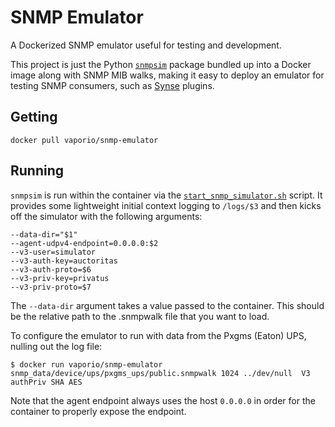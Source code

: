 # SNMP Emulator

A Dockerized SNMP emulator useful for testing and development.

This project is just the Python [`snmpsim`](https://github.com/etingof/snmpsim) package bundled up into a
Docker image along with SNMP MIB walks, making it easy to deploy an emulator for
testing SNMP consumers, such as [Synse](https://synse.readthedocs.io/en/latest/) plugins.

## Getting

```
docker pull vaporio/snmp-emulator
```

## Running

`snmpsim` is run within the container via the [`start_snmp_simulator.sh`](start_snmp_simulator.sh) script.
It provides some lightweight initial context logging to ```/logs/$3``` and then kicks off the simulator
with the following arguments:

```
--data-dir="$1"
--agent-udpv4-endpoint=0.0.0.0:$2
--v3-user=simulator
--v3-auth-key=auctoritas
--v3-auth-proto=$6
--v3-priv-key=privatus
--v3-priv-proto=$7
```

The `--data-dir` argument takes a value passed to the container. This should be the relative path to the
.snmpwalk file that you want to load.

To configure the emulator to run with data from the Pxgms (Eaton) UPS, nulling out the log file:

```
$ docker run vaporio/snmp-emulator snmp_data/device/ups/pxgms_ups/public.snmpwalk 1024 ../dev/null  V3 authPriv SHA AES
```

Note that the agent endpoint always uses the host `0.0.0.0` in order for the container
to properly expose the endpoint.

